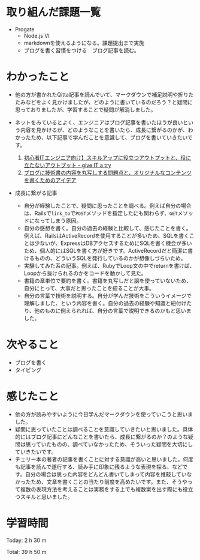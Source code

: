 # 取り組んだ課題一覧
- Progate
  - Node.js VI
  - markdownを使えるようになる。課題提出まで実施
  - ブログを書く習慣をつける　ブログ記事を読む。
  
# わかったこと
- 他の方が書かれたQitta記事を読んでいて、マークダウンで補足説明や折りたたみなどをよく見かけましたが、どのように書いているのだろう？と疑問に思っておりましたが、学習することで疑問が解消しました。
- ネットをみているとよく、エンジニアはブログ記事を書いたほうが良いという内容を見かけるが、どのようなことを書いたら、成長に繋がるのかが、わかったため、以下記事で学んだことを意識して、ブログを書いていきたいです。
  1. [初心者ITエンジニア向け】スキルアップに役立つアウトプットと、役に立たないアウトプット - give IT a try](https://blog.jnito.com/entry/2020/03/17/121350)
  2. [ブログに技術書の内容を丸写しする問題点と、オリジナルなコンテンツを書くためのアイデア](https://blog.jnito.com/entry/2018/01/23/075856)

- 成長に繋がる記事
  - 自分が経験したことで、疑問に思ったことを調べる。例えば自分の場合は、Railsで`link_to`で`POST`メソッドを指定したにも関わらず、`GET`メソッドになってしまう原因。
  - 自分の感想を書く。自分の過去の経験と比較して、感じたことを書く。例えば、RailsはActiveRecordを使用することが多いため、SQLを書くことは少ないが、ExpressはDBアクセスするためにSQLを書く機会が多いため、個人的にはSQLを書く方が好きです。ActiveRecordだと簡潔に書けるものの、どういうSQLを発行しているのかが想像しづらいため。
  - 実験してみた系の記事。例えば、RubyでLoop文の中でreturnを書けば、Loopから抜けられるのかをコードを動かして見た。
  - 書籍の章単位で要約を書く。書籍を丸写しだと脳を使っていないため、自分にとって、大事だと思ったことを絞ることが大事。
  - 自分の言葉で技術を説明する。自分が学んだ技術をこういうイメージで理解しました、という内容を書く。自分の過去の経験や知識と紐付けたり、他のものに例えられれば、自分の言葉で説明できるのかもと思いました。


# 次やること
- ブログを書く
- タイピング


# 感じたこと
- 他の方が読みやすいように今日学んだマークダウンを使っていこうと思いました。
- 疑問に思っていたことは調べることを意識していきたいと思いました。具体的にはブログ記事にどんなことを書いたら、成長に繋がるのか？のような疑問は思っていたものの、調べていなかったため、そういった疑問を大切にしていきたいです。
- チェリー本の著者の記事を書くことに対する意識が高いと思いました。何度も記事を読んで遂行する、読み手に印象に残るような表現を探る、などです。自分の場合は思った内容をどんどん書いてしまって内容を推敲していなかったため、文章を書くことの当たり前度を高めたいです。また、そうやって複数の表現方法を考えることは実務をする上でも複数案を出す際にも役立つスキルと思いました。


# 学習時間
Today: 2 h 30 m

Total: 39 h 50 m
